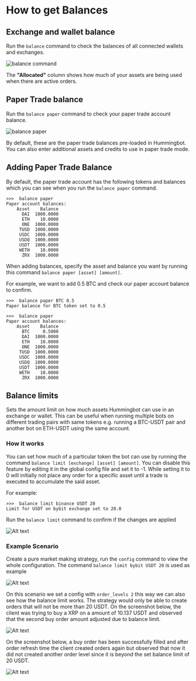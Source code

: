 # How to get Balances

## Exchange and wallet balance

Run the `balance` command to check the balances of all connected wallets and exchanges.

![balance command](../../assets/balance-1.png)

The **"Allocated"** column shows how much of your assets are being used when there are active orders.

## Paper Trade balance

Run the `balance paper` command to check your paper trade account balance.

![balance paper](../../assets/balance-2.png)

By default, these are the paper trade balances pre-loaded in Hummingbot. You can also enter additional assets and credits to use in paper trade mode.

## Adding Paper Trade Balance

By default, the paper trade account has the following tokens and balances which you can see when you run the `balance paper` command.

```
>>>  balance paper
Paper account balances:
    Asset    Balance
      DAI  1000.0000
      ETH    10.0000
      ONE  1000.0000
     TUSD  1000.0000
     USDC  1000.0000
     USDQ  1000.0000
     USDT  1000.0000
     WETH    10.0000
      ZRX  1000.0000

```

When adding balances, specify the asset and balance you want by running this command `balance paper [asset] [amount]`.

For example, we want to add 0.5 BTC and check our paper account balance to confirm.

```
>>>  balance paper BTC 0.5
Paper balance for BTC token set to 0.5

>>>  balance paper
Paper account balances:
    Asset    Balance
      BTC     0.5000
      DAI  1000.0000
      ETH    10.0000
      ONE  1000.0000
     TUSD  1000.0000
     USDC  1000.0000
     USDQ  1000.0000
     USDT  1000.0000
     WETH    10.0000
      ZRX  1000.0000
```

## Balance limits

Sets the amount limit on how much assets Hummingbot can use in an exchange or wallet. This can be useful when running multiple bots on different trading pairs with same tokens e.g. running a BTC-USDT pair and another bot on ETH-USDT using the same account.

### How it works

You can set how much of a particular token the bot can use by running the command `balance limit [exchange] [asset] [amount]`. You can disable this feature by editing it in the global config file and set it to -1. While setting it to 0 will initially not place any order for a specific asset until a trade is executed to accumulate the said asset.

For example:

```
>>>  balance limit binance USDT 20
Limit for USDT on bybit exchange set to 20.0

```

Run the `balance limit` command to confirm if the changes are applied

![Alt text](../../assets/balance-3.png)

### Example Scenario

Create a pure market making strategy, run the `config` command to view the whole configuration. The command `balance limit bybit USDT 20` is used as example

![Alt text](../../assets/balance-4.png)

On this scenario we set a config with `order_levels 2` this way we can also see how the balance limit works. The strategy would only be able to create orders that will not be more than 20 USDT.  On the screenshot below, the client was trying to buy a XRP on a amount of 10.137 USDT and observed that the second buy order amount adjusted due to balance limit.

![Alt text](../../assets/balance-5.png)

On the screenshot below, a buy order has been successfully filled and after order refresh time the client created orders again but observed that now it did not created another order level since it is beyond the set balance limit of 20 USDT.

![Alt text](../../assets/balance-6.png)
